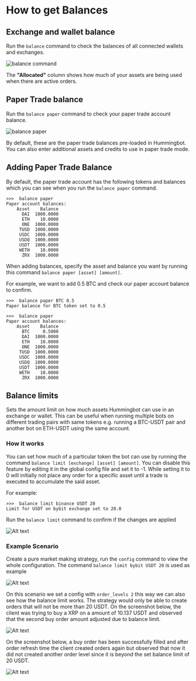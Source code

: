 # How to get Balances

## Exchange and wallet balance

Run the `balance` command to check the balances of all connected wallets and exchanges.

![balance command](../../assets/balance-1.png)

The **"Allocated"** column shows how much of your assets are being used when there are active orders.

## Paper Trade balance

Run the `balance paper` command to check your paper trade account balance.

![balance paper](../../assets/balance-2.png)

By default, these are the paper trade balances pre-loaded in Hummingbot. You can also enter additional assets and credits to use in paper trade mode.

## Adding Paper Trade Balance

By default, the paper trade account has the following tokens and balances which you can see when you run the `balance paper` command.

```
>>>  balance paper
Paper account balances:
    Asset    Balance
      DAI  1000.0000
      ETH    10.0000
      ONE  1000.0000
     TUSD  1000.0000
     USDC  1000.0000
     USDQ  1000.0000
     USDT  1000.0000
     WETH    10.0000
      ZRX  1000.0000

```

When adding balances, specify the asset and balance you want by running this command `balance paper [asset] [amount]`.

For example, we want to add 0.5 BTC and check our paper account balance to confirm.

```
>>>  balance paper BTC 0.5
Paper balance for BTC token set to 0.5

>>>  balance paper
Paper account balances:
    Asset    Balance
      BTC     0.5000
      DAI  1000.0000
      ETH    10.0000
      ONE  1000.0000
     TUSD  1000.0000
     USDC  1000.0000
     USDQ  1000.0000
     USDT  1000.0000
     WETH    10.0000
      ZRX  1000.0000
```

## Balance limits

Sets the amount limit on how much assets Hummingbot can use in an exchange or wallet. This can be useful when running multiple bots on different trading pairs with same tokens e.g. running a BTC-USDT pair and another bot on ETH-USDT using the same account.

### How it works

You can set how much of a particular token the bot can use by running the command `balance limit [exchange] [asset] [amount]`. You can disable this feature by editing it in the global config file and set it to -1. While setting it to 0 will initially not place any order for a specific asset until a trade is executed to accumulate the said asset.

For example:

```
>>>  balance limit binance USDT 20
Limit for USDT on bybit exchange set to 20.0

```

Run the `balance limit` command to confirm if the changes are applied

![Alt text](../../assets/balance-3.png)

### Example Scenario

Create a pure market making strategy, run the `config` command to view the whole configuration. The command `balance limit bybit USDT 20` is used as example

![Alt text](../../assets/balance-4.png)

On this scenario we set a config with `order_levels 2` this way we can also see how the balance limit works. The strategy would only be able to create orders that will not be more than 20 USDT.  On the screenshot below, the client was trying to buy a XRP on a amount of 10.137 USDT and observed that the second buy order amount adjusted due to balance limit.

![Alt text](../../assets/balance-5.png)

On the screenshot below, a buy order has been successfully filled and after order refresh time the client created orders again but observed that now it did not created another order level since it is beyond the set balance limit of 20 USDT.

![Alt text](../../assets/balance-6.png)
